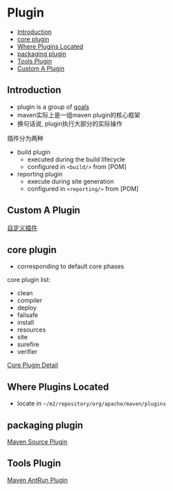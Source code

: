 # Plugin

- [Introduction](#introduction)
- [core plugin](#core-plugin)
- [Where Plugins Located](#where-plugins-located)
- [packaging plugin](#packaging-plugin)
- [Tools Plugin](#tools-plugin)
- [Custom A Plugin](#custom-a-plugin)

## Introduction

- plugin is a group of [goals](Maven_Terms.md#mojogoal)
- maven实际上是一组maven plugin的核心框架
- 换句话说, plugin执行大部分的实际操作

插件分为两种

- build plugin
  - executed during the build lifecycle
  - configured in `<build/>` from [POM]
- reporting plugin
  - execute during site generation
  - configured in `<reporting/>` from [POM]

## Custom A Plugin

[自定义插件](Maven_Custom_Plugin.md)

## core plugin

- corresponding to default core phases

core plugin list:

- clean
- compiler
- deploy
- failsafe
- install
- resources
- site
- surefire
- verifier

[Core Plugin Detail](Maven_Core_Plugin.md)

## Where Plugins Located

- locate in `~/m2/repository/org/apache/maven/plugins`

## packaging plugin

[Maven Source Plugin](Maven_Source_Plugin.md)

## Tools Plugin

[Maven AntRun Plugin](Maven_AntRun_Plugin.md)

